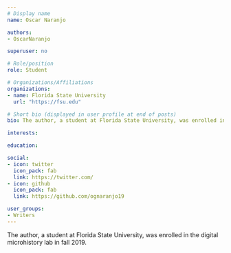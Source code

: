 ```yaml
---
# Display name
name: Oscar Naranjo

authors:
- OscarNaranjo

superuser: no

# Role/position
role: Student

# Organizations/Affiliations
organizations:
- name: Florida State University
  url: "https://fsu.edu"

# Short bio (displayed in user profile at end of posts)
bio: The author, a student at Florida State University, was enrolled in the digital Microhistory lab in fall 2019.

interests:

education:

social:
- icon: twitter
  icon_pack: fab
  link: https://twitter.com/
- icon: github
  icon_pack: fab
  link: https://github.com/ognaranjo19

user_groups:
- Writers
---
```

The author, a student at Florida State University, was enrolled in the digital microhistory lab in fall 2019.
